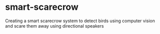 # smart-scarecrow
Creating a smart scarecrow system to detect birds using computer vision and scare them away using directional speakers
